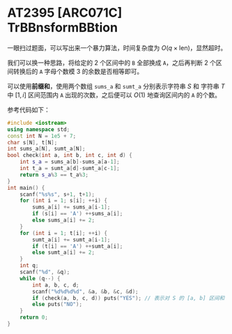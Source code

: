 # AT2395 [ARC071C] TrBBnsformBBtion

一眼扫过题面，可以写出来一个暴力算法，时间复杂度为 $O(q \times \text {len})$，显然超时。
 
我们可以换一种思路，将给定的 2 个区间中的 `B` 全部换成 `A`，之后再判断 2 个区间转换后的 `A` 字母个数模 $3$ 的余数是否相等即可。

可以使用**前缀和**，使用两个数组 `sums_a` 和 `sumt_a` 分别表示字符串 $S$ 和 字符串 $T$ 中 $[1, i]$ 区间范围内 `A` 出现的次数，之后便可以 $O(1)$ 地查询区间内的 `A` 的个数。

参考代码如下：

```cpp
#include <iostream>
using namespace std;
const int N = 1e5 + 7;
char s[N], t[N];
int sums_a[N], sumt_a[N];
bool check(int a, int b, int c, int d) {
    int s_a = sums_a[b]-sums_a[a-1];
    int t_a = sumt_a[d]-sumt_a[c-1];
    return s_a%3 == t_a%3;
}
int main() {
    scanf("%s%s", s+1, t+1);
    for (int i = 1; s[i]; ++i) {
        sums_a[i] += sums_a[i-1];
        if (s[i] == 'A') ++sums_a[i];
        else sums_a[i] += 2;
    }
    for (int i = 1; t[i]; ++i) {
        sumt_a[i] += sumt_a[i-1];
        if (t[i] == 'A') ++sumt_a[i];
        else sumt_a[i] += 2;
    }
    int q;
    scanf("%d", &q);
    while (q--) {
        int a, b, c, d;
        scanf("%d%d%d%d", &a, &b, &c, &d);
        if (check(a, b, c, d)) puts("YES"); // 表示对 S 的 [a, b] 区间和 T 的 [c, d] 区间进行判断
        else puts("NO");
    }
    return 0;
}
```